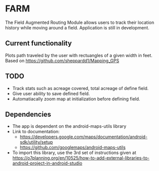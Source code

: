 # FARM
The Field Augmented Routing Module allows users to track their location history while moving around a field. Application is still in development.
## Current functionality
Plots path traveled by the user with rectuangles of a given width in feet. Based on https://github.com/sheppardd1/Mapping_GPS
## TODO
* Track stats such as acreage covered, total acreage of define field.
* Give user ability to save defined field.
* Automatiacally zoom map at initialization before defining field.
## Dependencies
* The app is dependent on the android-maps-utils library
* Link to documentation: 
    * https://developers.google.com/maps/documentation/android-sdk/utility/setup
    * https://github.com/googlemaps/android-maps-utils
* To import this library, use the 3rd set of instructions given at https://o7planning.org/en/10525/how-to-add-external-libraries-to-android-project-in-android-studio

